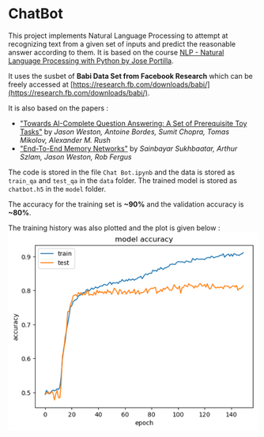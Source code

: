 # ChatBot

This project implements Natural Language Processing to attempt at recognizing text from a given set of inputs and predict the reasonable answer according to them. It is based on the course [NLP - Natural Language Processing with Python by Jose Portilla](https://www.udemy.com/course/nlp-natural-language-processing-with-python/).

It uses the susbet of **Babi Data Set from Facebook Research** which can be freely accessed at [https://research.fb.com/downloads/babi/](https://research.fb.com/downloads/babi/).

It is also based on the papers :
- ["Towards AI-Complete Question Answering: A Set of Prerequisite Toy Tasks"](http://arxiv.org/pdf/1502.05698.pdf) by *Jason Weston, Antoine Bordes, Sumit Chopra, Tomas Mikolov, Alexander M. Rush*
- ["End-To-End Memory Networks"](http://arxiv.org/pdf/1503.08895.pdf) by *Sainbayar Sukhbaatar, Arthur Szlam, Jason Weston, Rob Fergus*

The code is stored in the file `Chat Bot.ipynb` and the data is stored as `train_qa` and `test_qa` in the `data` folder. The trained model is stored as `chatbot.h5` in the `model` folder.

The accuracy for the training set is **~90%** and the validation accuracy is **~80%**.

The training history was also plotted and the plot is given below : 
![Training history](train.png)
